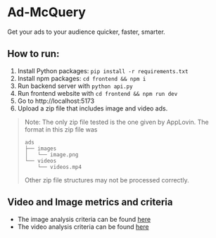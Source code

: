 # Ad-McQuery

Get your ads to your audience quicker, faster, smarter.

## How to run:
1. Install Python packages: `pip install -r requirements.txt`
2. Install npm packages: `cd frontend && npm i`
3. Run backend server with `python api.py`
4. Run frontend website with `cd frontend && npm run dev`
5. Go to http://localhost:5173
6. Upload a zip file that includes image and video ads.

> Note: The only zip file tested is the one given by AppLovin. The format in this zip file was 
>```
>ads
> ├── images
> │   └── image.png
> └── videos
>     └── videos.mp4
>```
> Other zip file structures may not be processed correctly.

## Video and Image metrics and criteria

- The image analysis criteria can be found [here](backend/ImageAnalysisCriteria.md)
- The video analysis criteria can be found [here](backend/VideoAnalysisCriteria.md)